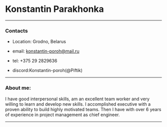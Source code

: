 # Konstantin Parakhonka

---

### Contacts

- Location: Grodno, Belarus

* email: konstantin-poroh@mail.ru

* tel: +375 29 2829636
* discord:Konstantin-poroh(@Piftik)

---

### About me:

I have good interpersonal skills, am an excellent team worker and very willing to learn and develop new skills. I accomplished executive with a proven ability to build highly motivated teams. Then I have with over 6 years of experience in project management as chief engineer.

---
